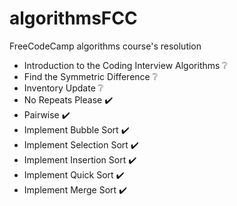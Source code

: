 # algorithmsFCC
FreeCodeCamp algorithms course's resolution

* Introduction to the Coding Interview Algorithms :grey_question:
* Find the Symmetric Difference :grey_question:
* Inventory Update :grey_question:
* No Repeats Please :heavy_check_mark:
* Pairwise :heavy_check_mark:
* Implement Bubble Sort :heavy_check_mark:
* Implement Selection Sort :heavy_check_mark:
* Implement Insertion Sort :heavy_check_mark:
* Implement Quick Sort :heavy_check_mark:
* Implement Merge Sort :heavy_check_mark:


